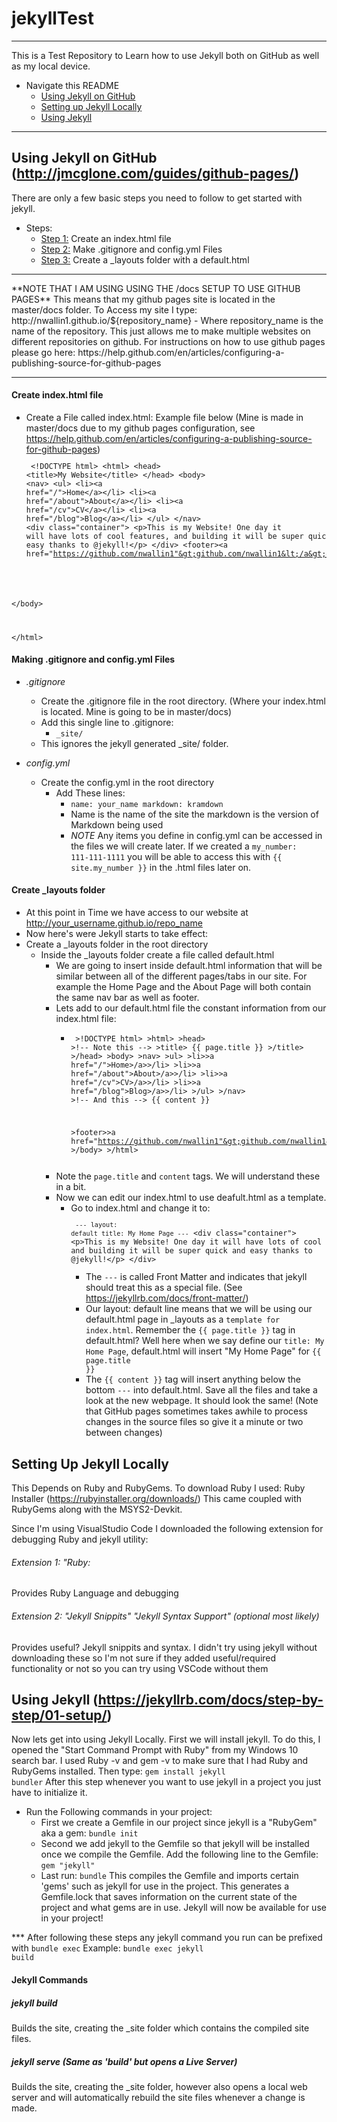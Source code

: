 # jekyllTest
<hr>

This is a Test Repository to Learn how to use Jekyll both on GitHub as well as my local device.

* Navigate this README
    * <a href="#ongit"> Using Jekyll on GitHub</a>
    * <a href="#locally"> Setting up Jekyll Locally</a>
    * <a href="#usingjekyll">Using Jekyll</a>
<hr>

## Using Jekyll on GitHub (http://jmcglone.com/guides/github-pages/)
There are only a few basic steps you need to follow to get started with jekyll.
* Steps:
    * <a href="#1">Step 1:</a> Create an index.html file
    * <a href="#2">Step 2:</a> Make .gitignore and config.yml Files
    * <a href="#3">Step 3:</a> Create a _layouts folder with a default.html

<hr>
**NOTE THAT I AM USING USING THE /docs SETUP TO USE GITHUB PAGES**
This means that my github pages site is located in the master/docs folder. To Access my site I type:
http://nwallin1.github.io/${repository_name}    - Where repository_name is the name of the repository.
This just allows me to make multiple websites on different repositories on github.
For instructions on how to use github pages please go here: https://help.github.com/en/articles/configuring-a-publishing-source-for-github-pages
<hr>



<div id="1"></div>

#### Create index.html file

* Create a File called index.html: Example file below (Mine is made in master/docs due to my github pages configuration, see https://help.github.com/en/articles/configuring-a-publishing-source-for-github-pages)
<code><pre>
&lt;!DOCTYPE html&gt;
&lt;html&gt;
&lt;head&gt;
    &lt;title&gt;My Website&lt;/title&gt;
&lt;/head&gt;
&lt;body&gt;
    &lt;nav&gt;
        &lt;ul&gt;
            &lt;li&gt;&lt;a href="/"&gt;Home&lt;/a&gt;&lt;/li&gt;
            &lt;li&gt;&lt;a href="/about"&gt;About&lt;/a&gt;&lt;/li&gt;
            &lt;li&gt;&lt;a href="/cv"&gt;CV&lt;/a&gt;&lt;/li&gt;
            &lt;li&gt;&lt;a href="/blog"&gt;Blog&lt;/a&gt;&lt;/li&gt;
        &lt;/ul&gt;
    &lt;/nav&gt;
    &lt;div class="container"&gt;
        &lt;p&gt;This is my Website! One day it will have lots of cool features, and building it will be super quick and easy thanks to @jekyll!&lt;/p&gt;
    &lt;/div&gt;
    &lt;footer&gt;&lt;a href="https://github.com/nwallin1"&gt;github.com/nwallin1&lt;/a&gt;&lt;/footer&gt;
    
&lt;/body&gt;

&lt;/html&gt;
</pre></code>
<div id="2"></div>

#### Making .gitignore and config.yml Files

* *.gitignore*
    *  Create the .gitignore file in the root directory. (Where your index.html is located. Mine is going to be in master/docs)
    * Add this single line to .gitignore:
        * <code>_site/</code>
    * This ignores the jekyll generated _site/ folder.

* *config.yml*
    * Create the config.yml in the root directory
        * Add These lines:
            * <code>name: your_name
            markdown: kramdown</code>
            * Name is the name of the site the markdown is the version of Markdown being used
            * *NOTE* Any items you define in config.yml can be accessed in the files we will create later. If we created a <code>my_number: 111-111-1111</code> you will be able to access this with <code>{{ site.my_number }}</code> in the .html files later on.

<div id="3"></div>

#### Create _layouts folder

* At this point in Time we have access to our website at http://your_username.github.io/repo_name
* Now here's were Jekyll starts to take effect:
* Create a _layouts folder in the root directory
    * Inside the _layouts folder create a file called default.html
        * We are going to insert inside default.html information that will be similar between all of the different pages/tabs in our site. For example the Home Page and the About Page will both contain the same nav bar as well as footer.
        * Lets add to our default.html file the constant information from our index.html file:
            * <code><pre>
                &gt;!DOCTYPE html&gt;
                &gt;html&gt;
                &gt;head&gt;
                    &gt;!-- Note this --&gt;
                    &gt;title&gt; {{ page.title }} &gt;/title&gt;
                &gt;/head&gt;
                &gt;body&gt;
                &gt;nav&gt;
                &gt;ul&gt;
                &gt;li&gt;&gt;a href="/"&gt;Home&gt;/a&gt;&gt;/li&gt;
                &gt;li&gt;&gt;a href="/about"&gt;About&gt;/a&gt;&gt;/li&gt;
                &gt;li&gt;&gt;a href="/cv"&gt;CV&gt;/a&gt;&gt;/li&gt;
                &gt;li&gt;&gt;a href="/blog"&gt;Blog&gt;/a&gt;&gt;/li&gt;
                &gt;/ul&gt;
                &gt;/nav&gt;
                    &gt;!-- And this --&gt;
                    {{ content }}

                &gt;footer&gt;&gt;a href="https://github.com/nwallin1"&gt;github.com/nwallin1&gt;/a&gt;&gt;/footer&gt;
                &gt;/body&gt;
                &gt;/html&gt;
                </pre></code>
        * Note the <code>page.title</code> and <code>content</code> tags. We will understand these in a bit.
        * Now we can edit our index.html to use deafult.html as a template.
            * Go to index.html and change it to:
<code><pre>
<code>---
layout: default
title: My Home Page
---</code>
&lt;div class="container"&gt;
&lt;p&gt;This is my Website! One day it will have lots of cool features, and building it will be super quick and easy thanks to @jekyll!&lt;/p&gt;
&lt;/div&gt;
</pre></code>
                * The <code>---</code> is called Front Matter and indicates that jekyll should treat this as a special file. (See https://jekyllrb.com/docs/front-matter/)
                * Our layout: default line means that we will be using our default.html page in _layouts as a <code>template for index.html</code>. Remember the <code>{{ page.title }}</code> tag in default.html? Well here when we say define our <code>title: My Home Page</code>, default.html will insert "My Home Page" for <code>{{ page.title }}</code>
                * The <code>{{ content }}</code> tag will insert anything below the bottom <code>---</code> into default.html. Save all the files and take a look at the new webpage. It should look the same! (Note that GitHub pages sometimes takes awhile to process changes in the source files so give it a minute or two between changes)


<div id="locally"></div>

## Setting Up Jekyll Locally

This Depends on Ruby and RubyGems. To download Ruby I used: Ruby Installer (https://rubyinstaller.org/downloads/)
This came coupled with RubyGems along with the MSYS2-Devkit.

Since I'm using VisualStudio Code I downloaded the following extension for debugging Ruby and jekyll utility:
###### Extension 1: "Ruby:
Provides Ruby Language and debugging
###### Extension 2: "Jekyll Snippits" "Jekyll Syntax Support" (optional most likely)
Provides useful? Jekyll snippits and syntax. I didn't try using jekyll without downloading these so I'm not sure if they added useful/required functionality or not so you can try using VSCode without them

<div id="usingjekyll"></div>

## Using Jekyll (https://jekyllrb.com/docs/step-by-step/01-setup/)
Now lets get into using Jekyll Locally. First we will install jekyll.
To do this, I opened the "Start Command Prompt with Ruby" from my Windows 10 search bar.
I used Ruby -v and gem -v to make sure that I had Ruby and RubyGems installed.
Then type: <code>gem install jekyll bundler</code>
After this step whenever you want to use jekyll in a project you just have to initialize it.

* Run the Following commands in your project:
    * First we create a Gemfile in our project since jekyll is a "RubyGem" aka a gem: <code>bundle init</code>
    * Second we add jekyll to the Gemfile so that jekyll will be installed once we compile the Gemfile. Add the following line to the Gemfile: <code>gem "jekyll"</code>
    * Last run: <code>bundle</code> This compiles the Gemfile and imports certain 'gems' such as jekyll for use in the project. This generates a Gemfile.lock that saves information on the current state of the project and what gems are in use.
Jekyll will now be available for use in your project!

*** After following these steps any jekyll command you run can be prefixed with <code>bundle exec</code>
Example: <code>bundle exec jekyll build</code>

#### Jekyll Commands

##### jekyll build
Builds the site, creating the _site folder which contains the compiled site files.

##### jekyll serve (Same as 'build' but opens a Live Server)
Builds the site, creating the _site folder, however also opens a local web server and will automatically rebuild the site files whenever a change is made.

